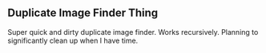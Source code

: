 ## Duplicate Image Finder Thing

Super quick and dirty duplicate image finder. Works recursively. Planning to significantly clean up when I have time.
